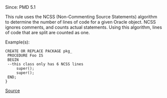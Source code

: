 Since: PMD 5.1

This rule uses the NCSS (Non-Commenting Source Statements) algorithm to determine the number of lines
of code for a given Oracle object. NCSS ignores comments, and counts actual statements. Using this algorithm,
lines of code that are split are counted as one.

Example(s):
```
CREATE OR REPLACE PACKAGE pkg_
 PROCEDURE Foo IS
 BEGIN
 --this class only has 6 NCSS lines
     super();
     super();
 END;
}
```

[Source](https://pmd.github.io/pmd-5.5.4/pmd-plsql/rules/plsql/codesize.html#NcssObjectCount)
